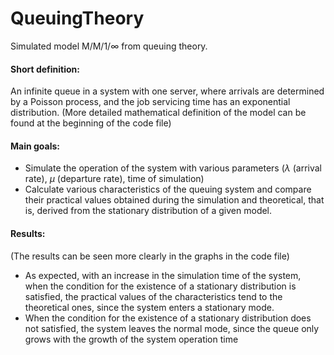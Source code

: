 # QueuingTheory

Simulated model M/M/1/$\infty$ from queuing theory. 

#### Short definition: 
An infinite queue in a system with one server, where arrivals are determined by a Poisson process, and the job servicing time has an exponential distribution. (More detailed mathematical definition of the model can be found at the beginning of the code file)

#### Main goals:
 - Simulate the operation of the system with various parameters ($\lambda$ (arrival rate), $\mu$ (departure rate), time of simulation)
 - Calculate various characteristics of the queuing system and compare their practical values obtained during the simulation and theoretical, that is, derived from the stationary distribution of a given model.

#### Results:
(The results can be seen more clearly in the graphs in the code file)
 - As expected, with an increase in the simulation time of the system, when the condition for the existence of a stationary distribution is satisfied, the practical values of the characteristics tend to the theoretical ones, since the system enters a stationary mode.
 - When the condition for the existence of a stationary distribution does not satisfied, the system leaves the normal mode, since the queue only grows with the growth of the system operation time 
